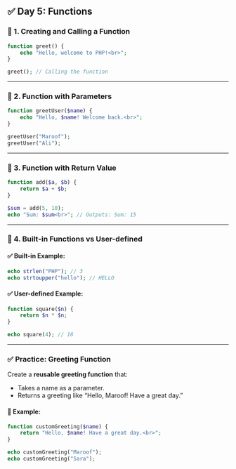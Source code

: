 

## ✅ **Day 5: Functions**

### 🔹 1. **Creating and Calling a Function**

```php
function greet() {
    echo "Hello, welcome to PHP!<br>";
}

greet(); // Calling the function
```

---

### 🔹 2. **Function with Parameters**

```php
function greetUser($name) {
    echo "Hello, $name! Welcome back.<br>";
}

greetUser("Maroof");
greetUser("Ali");
```

---

### 🔹 3. **Function with Return Value**

```php
function add($a, $b) {
    return $a + $b;
}

$sum = add(5, 10);
echo "Sum: $sum<br>"; // Outputs: Sum: 15
```

---

### 🔹 4. **Built-in Functions vs User-defined**

#### ✅ Built-in Example:

```php
echo strlen("PHP"); // 3
echo strtoupper("hello"); // HELLO
```

#### ✅ User-defined Example:

```php
function square($n) {
    return $n * $n;
}

echo square(4); // 16
```

---

### ✅ **Practice: Greeting Function**

Create a **reusable greeting function** that:

* Takes a name as a parameter.
* Returns a greeting like “Hello, Maroof! Have a great day.”

#### 🔽 Example:

```php
function customGreeting($name) {
    return "Hello, $name! Have a great day.<br>";
}

echo customGreeting("Maroof");
echo customGreeting("Sara");
```

